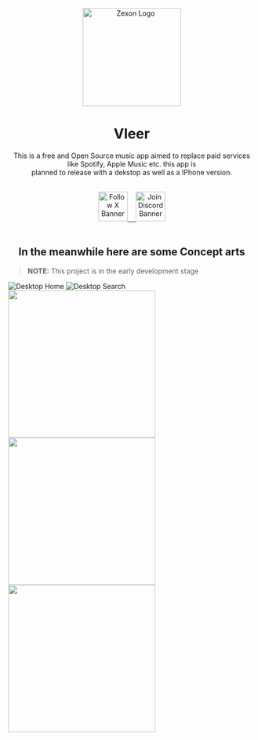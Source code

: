 <div align="center">
  <img width="200" alt="Zexon Logo" src="https://github.com/vleer-app/.github/assets/70103896/034e576d-215f-4d26-a166-f397264ec270">
  <h1>Vleer</h1>
  <p>This is a free and Open Source music app aimed to replace paid services like Spotify, Apple Music etc. this app is<br>planned to release with a dekstop as well as a IPhone version.</p>

  <br>

  <a href="https://twitter.com/zexonapp" target="_blank">
    <img height="60px" alt="Follow X Banner" src="https://i.imgur.com/gsGciyb.png">ㅤ
  </a>
  
  <a href="https://discord.gg/aX9T49je" target="_blank">
    <img height="60px" alt="Join Discord Banner" src="https://i.imgur.com/CulBkiI.png">
  </a>
</div>

<br>

<div align="center">
  
## In the meanwhile here are some Concept arts
</div>

> **NOTE:** This project is in the early development stage

![Desktop Home](https://user-images.githubusercontent.com/70103896/221834084-8e917ffe-4efb-4760-9591-b170ccc8f7a7.png)
![Desktop Search](https://user-images.githubusercontent.com/70103896/221834103-e7ea8160-c74b-4cdc-a99c-7a7d62b8260a.png)
<img src="https://user-images.githubusercontent.com/70103896/221834125-9f6fa159-915c-4154-bebf-d73edbe0e64d.png" width="300">
<img src="https://user-images.githubusercontent.com/70103896/221834137-55e22a6f-c994-4297-b8b5-3b6b75405ea5.png" width="300">
<img src="https://user-images.githubusercontent.com/70103896/221834152-063f0b6e-264b-498c-86a4-b2533e2a89ab.png" width="300">
